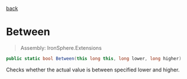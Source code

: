 ﻿

[back](/IronSphere.Extensions/types/LongExtension)

# Between

> Assembly: IronSphere.Extensions

```csharp
public static bool Between(this long this, long lower, long higher)
```

Checks whether the actual value is between specified lower and higher.

 